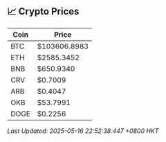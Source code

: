## 📈 Crypto Prices

| Coin | Price |
| ---- | ----- |
| BTC | $103606.8983 |
| ETH | $2585.3452 |
| BNB | $650.9340 |
| CRV | $0.7009 |
| ARB | $0.4047 |
| OKB | $53.7991 |
| DOGE | $0.2256 |

_Last Updated: 2025-05-16 22:52:38.447 +0800 HKT_